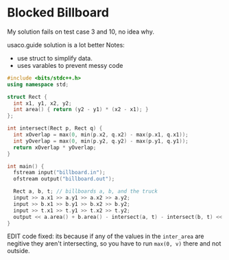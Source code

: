 # Blocked Billboard
My solution fails on test case 3 and 10, no idea why.

usaco.guide solution is a lot better
Notes:
 - use struct to simplify data.
 - uses varables to prevent messy code
```cpp
#include <bits/stdc++.h>
using namespace std;

struct Rect {
  int x1, y1, x2, y2;
  int area() { return (y2 - y1) * (x2 - x1); }
};

int intersect(Rect p, Rect q) {
  int xOverlap = max(0, min(p.x2, q.x2) - max(p.x1, q.x1));
  int yOverlap = max(0, min(p.y2, q.y2) - max(p.y1, q.y1));
  return xOverlap * yOverlap;
}

int main() {
  fstream input("billboard.in");
  ofstream output("billboard.out");

  Rect a, b, t; // billboards a, b, and the truck
  input >> a.x1 >> a.y1 >> a.x2 >> a.y2;
  input >> b.x1 >> b.y1 >> b.x2 >> b.y2;
  input >> t.x1 >> t.y1 >> t.x2 >> t.y2;
  output << a.area() + b.area() - intersect(a, t) - intersect(b, t) << endl;
}
```

EDIT code fixed:
its because if any of the values in the `inter_area` are negitive they aren't intersecting, so you have to run `max(0, v)` there and not outside.